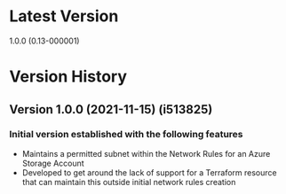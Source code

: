 # Latest Version
1.0.0 (0.13-000001)

# Version History
## Version 1.0.0 (2021-11-15) (i513825)
### Initial version established with the following features
* Maintains a permitted subnet within the Network Rules for an Azure Storage Account
* Developed to get around the lack of support for a Terraform resource that can maintain this outside initial network rules creation
